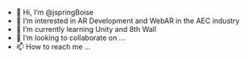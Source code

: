 - 👋 Hi, I’m @jspringBoise
- 👀 I’m interested in AR Development and WebAR in the AEC industry
- 🌱 I’m currently learning Unity and 8th Wall
- 💞️ I’m looking to collaborate on ...
- 📫 How to reach me ...

<!---
jspringBoise/jspringBoise is a ✨ special ✨ repository because its `README.md` (this file) appears on your GitHub profile.
You can click the Preview link to take a look at your changes.
--->
